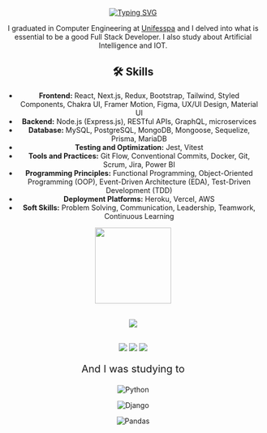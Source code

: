 <div align="center">
  
[![Typing SVG](https://readme-typing-svg.demolab.com?font=Fira+Code&weight=600&size=28&duration=3000&pause=1000&color=FFF&background=DC000000&center=true&vCenter=true&width=435&lines=What's+up+%2C+I'm+Felipe!;I'm+24+years+old;I+am+Brazilian;I+am+Full-Stack+Developer)](https://git.io/typing-svg)
 
  
  <p align="center">I graduated in Computer Engineering at <a href="www.unifesspa.edu.br">Unifesspa</a> and I delved into what is essential to be a good Full Stack Developer. I also study about Artificial Intelligence and IOT.</p>


## 🛠️ Skills

- **Frontend:** React, Next.js, Redux, Bootstrap, Tailwind, Styled Components, Chakra UI, Framer Motion, Figma, UX/UI Design, Material UI
- **Backend:** Node.js (Express.js), RESTful APIs, GraphQL, microservices
- **Database:** MySQL, PostgreSQL, MongoDB, Mongoose, Sequelize, Prisma, MariaDB
- **Testing and Optimization:** Jest, Vitest
- **Tools and Practices:** Git Flow, Conventional Commits, Docker, Git, Scrum, Jira, Power BI
- **Programming Principles:** Functional Programming, Object-Oriented Programming (OOP), Event-Driven Architecture (EDA), Test-Driven Development (TDD)
- **Deployment Platforms:** Heroku, Vercel, AWS
- **Soft Skills:** Problem Solving, Communication, Leadership, Teamwork, Continuous Learning

  
<div align="center">
  <a href="https://github.com/felipeness">
    <img height="150em" src="https://github-readme-stats.vercel.app/api/top-langs/?username=felipeness&theme=graywhite&hide_border=false&&layout=compact"/>
  </a>
</div>

<br>

<p align="center">
  <a href="https://skillicons.dev">
    <img src="https://skillicons.dev/icons?i=html,css,sass,js,nodejs,express,react,mysql,git,wordpress,figma" />
  </a>
</p>

<br>

<div align="center">
  <a href="https://www.instagram.com/felipe.ness" target="_blank"><img src="https://img.shields.io/badge/-Instagram-%23E4405F?style=for-the-badge&logo=instagram&logoColor=white" target="_blank"></a>
  <a href="https://www.linkedin.com/in/luis-felipe-soares-coelho-980a76244/" target="_blank"><img src="https://img.shields.io/badge/-LinkedIn-%230077B5?style=for-the-badge&logo=linkedin&logoColor=white" target="_blank"></a> 
  <a href="mailto:felipecoelho.ness@gmail.com"><img src="https://img.shields.io/badge/-Gmail-%23333?style=for-the-badge&logo=gmail&logoColor=white" target="_blank"></a>
</div> 

 <p style="font-size: 20px">And I was studying to</p>

![Python](https://img.shields.io/badge/Python-FFD43B?style=for-the-badge&logo=python&logoColor=blue)
<br />

![Django](https://img.shields.io/badge/Django-092E20?style=for-the-badge&logo=django&logoColor=green)
<br />

![Pandas](https://img.shields.io/badge/Pandas-2C2D72?style=for-the-badge&logo=pandas&logoColor=white)

